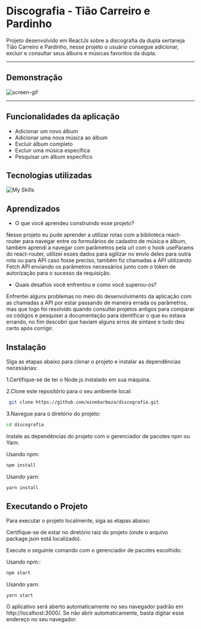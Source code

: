 # Discografia - Tião Carreiro e Pardinho

Projeto desenvolvido em ReactJs sobre a discografia da dupla sertaneja Tião Carreiro e Pardinho, nesse projeto o usuário consegue adicionar, excluir e consultar seus álbuns e músicas favoritos da dupla.

---

## Demonstração


![screen-gif](./public/assets/gif-demonstração.gif)

---

## Funcionalidades da aplicação

- Adicionar um novo álbum
- Adicionar uma nova música ao álbum
- Excluir álbum completo
- Excluir uma música específica
- Pesquisar um álbum específico

## Tecnologias utilizadas

![My Skills](https://skills.thijs.gg/icons?i=js,html,css,react,styledcomponents,)

## Aprendizados

- O que você aprendeu construindo esse projeto?

Nesse projeto eu pude aprender a utilizar rotas com a biblioteca react-router para navegar entre os formulários de cadastro de música e álbum, também aprendi a navegar com parâmetros pela url com o hook useParams do react-router, utilizei esses dados para agilizar no envio deles para outra rota ou para API caso fosse preciso, também fiz chamadas a API utilizando Fetch API enviando os parâmetros necessários junto com o token de autorização para o sucesso da requisição.

- Quais desafios você enfrentou e como você superou-os?

Enfrentei alguns problemas no meio do desenvolvimento da aplicação com as chamadas a API por estar passando de maneira errada os parâmetros, mas que logo foi resolvido quando consultei projetos antigos para comparar os códigos e pesquisei a documentação para identificar o que eu estava errando, no fim descobri que haviam alguns erros de sintaxe e tudo deu certo após corrigir.


## Instalação

Siga as etapas abaixo para clonar o projeto e instalar as dependências necessárias:

1.Certifique-se de ter o Node.js instalado em sua máquina.

2.Clone este repositório para o seu ambiente local:

```bash
 git clone https://github.com/winebarboza/discografia.git
```
3.Navegue para o diretório do projeto:

```bash
cd discografia
```
Instale as dependências do projeto com o gerenciador de pacotes npm ou Yarn:

Usando npm:

```bash
npm install
```
Usando yarn:

```bash
yarn install
```
## Executando o Projeto

Para executar o projeto localmente, siga as etapas abaixo:

Certifique-se de estar no diretório raiz do projeto (onde o arquivo package.json está localizado).

Execute o seguinte comando com o gerenciador de pacotes escolhido:

Usando npm::

```bash
npm start
```
Usando yarn:
```
yarn start
```
O aplicativo será aberto automaticamente no seu navegador padrão em http://localhost:3000/. Se não abrir automaticamente, basta digitar esse endereço no seu navegador.
